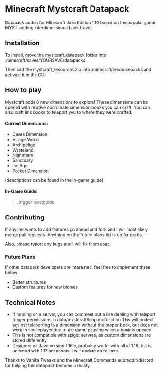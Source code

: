 # Minecraft Mystcraft Datapack
Datapack addon for Minecraft Java Edition 1.16 based on the popular game MYST, adding interdimensional book travel.

## Installation
To install, move the mystcraft_datapack folder into .minecraft/saves/YOURSAVE/datapacks

Then add the mystcraft_resources.zip into .minecraft/resourcepacks and activate it in the GUI

## How to play
Mystcraft adds 8 new dimensions to explore! These dimensions can be opened with relative coordinate dimension books you can craft.
You can also craft link books to teleport you to where they were crafted. 
#### Current Dimensions:
- Caves Dimension
- Village World
- Archipeligo
- Wasteland
- Nightmare
- Sanctuary
- Ice Age
- Pocket Dimension

(descriptions can be found in the in-game guide)
#### In-Game Guide:
>/trigger mystguide

## Contributing
If anyone wants to add features go ahead and fork and I will most likely merge pull requests. Anything on the future plans list is up for grabs.

Also, please report any bugs and I will fix them asap.

### Future Plans
If other datapack developers are interested, feel free to implement these below:
- Better structures
- Custom features for new biomes

## Technical Notes
- If running on a server, you can comment out a line dealing with teleport trigger permissions in data/mystcraft/loop.mcfunction 
This will protect against teleporting to a dimension without the proper book, but does not work in singleplayer due to the game pausing when a book is opened
- This is not compatible with spigot servers, as custom dimensions are stored differently
- Designed on Java version 1.16.5, probably works with all of 1.16, but is untested with 1.17 snapshots. I will update on release.

Thanks to Vanilla Tweaks and the Minecraft Commands subreddit/discord for helping this datapack become a reality.
